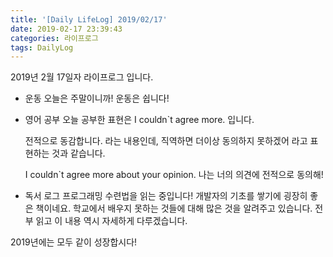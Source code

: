 ```yaml
---
title: '[Daily LifeLog] 2019/02/17'
date: 2019-02-17 23:39:43
categories: 라이프로그
tags: DailyLog
---
```


2019년 2월 17일자 라이프로그 입니다.

- 운동
  오늘은 주말이니까! 운동은 쉽니다!

- 영어 공부
  오늘 공부한 표현은 I couldn`t agree more. 입니다.

  전적으로 동감합니다. 라는 내용인데, 직역하면 더이상 동의하지 못하겠어 라고 표현하는 것과 같습니다.

  I couldn`t agree more about your opinion.
  나는 너의 의견에 전적으로 동의해!


- 독서 로그
	프로그래밍 수련법을 읽는 중입니다!
	개발자의 기초를 쌓기에 굉장히 좋은 책이네요.
	학교에서 배우지 못하는 것들에 대해 많은 것을 알려주고 있습니다.
	전부 읽고 이 내용 역시 자세하게 다루겠습니다.

2019년에는 모두 같이 성장합시다!

